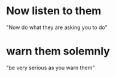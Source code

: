 # Now listen to them

"Now do what they are asking you to do"

# warn them solemnly

"be very serious as you warn them"

